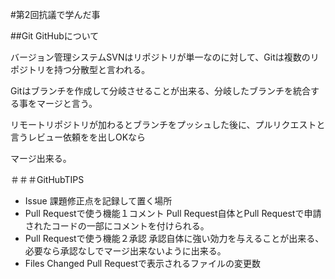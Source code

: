 #第2回抗議で学んだ事

##Git GitHubについて

バージョン管理システムSVNはリポジトリが単一なのに対して、Gitは複数のリポジトリを持つ分散型と言われる。

Gitはブランチを作成して分岐させることが出来る、分岐したブランチを統合する事をマージと言う。

リモートリポジトリが加わるとブランチをプッシュした後に、プルリクエストと言うレビュー依頼をを出しOKなら

マージ出来る。

＃＃＃GitHubTIPS

- Issue
課題修正点を記録して置く場所
- Pull Requestで使う機能１コメント
Pull Request自体とPull Requestで申請されたコードの一部にコメントを付けられる。
- Pull Requestで使う機能２承認
承認自体に強い効力を与えることが出来る、必要なら承認なしでマージ出来ないように出来る。
- Files Changed
Pull Requestで表示されるファイルの変更数



 

